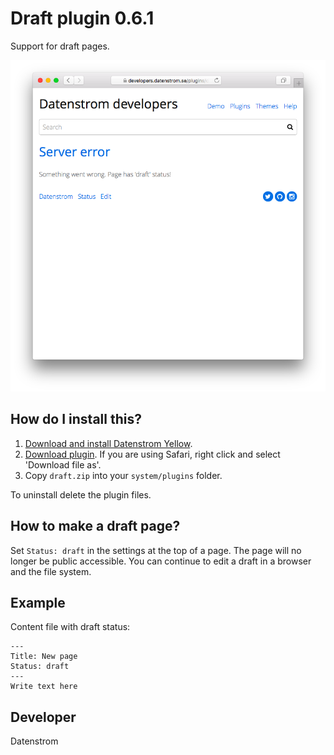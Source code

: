 Draft plugin 0.6.1
==================
Support for draft pages.

<p align="center"><img src="draft-screenshot.png?raw=true" alt="Screenshot"></p>

## How do I install this?

1. [Download and install Datenstrom Yellow](https://github.com/datenstrom/yellow/).
2. [Download plugin](https://github.com/datenstrom/yellow-plugins/raw/master/zip/draft.zip). If you are using Safari, right click and select 'Download file as'.
3. Copy `draft.zip` into your `system/plugins` folder.

To uninstall delete the plugin files.

## How to make a draft page?

Set `Status: draft` in the settings at the top of a page. The page will no longer be public accessible. You can continue to edit a draft in a browser and the file system.

## Example

Content file with draft status:

    ---
    Title: New page
    Status: draft
    ---
    Write text here

## Developer

Datenstrom
